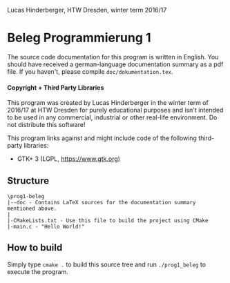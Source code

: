 Lucas Hinderberger, HTW Dresden, winter term 2016/17

# Beleg Programmierung 1

The source code documentation for this program is written in English.
You should have received a german-language documentation summary as a pdf file.
If you haven't, please compile `doc/dokumentation.tex`.

#### Copyright + Third Party Libraries
This program was created by Lucas Hinderberger in the winter term of 2016/17 at
HTW Dresden for purely educational purposes and isn't intended to be used in any
commercial, industrial or other real-life environment. Do not distribute this software!

This program links against and might include code of the following third-party libraries:

- GTK+ 3 (LGPL, https://www.gtk.org)

## Structure
```
\prog1-beleg
|--doc - Contains LaTeX sources for the documentation summary mentioned above.
|
|-CMakeLists.txt - Use this file to build the project using CMake
|-main.c - "Hello World!"
```

## How to build
Simply type `cmake .` to build this source tree and run `./prog1_beleg` to execute the program.